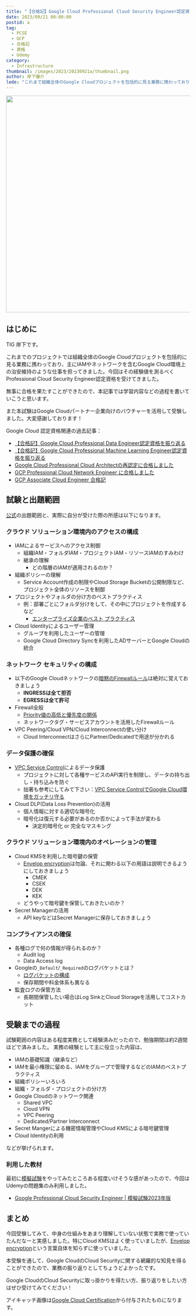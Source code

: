 ```yaml
---
title: "【合格記】Google Cloud Professional Cloud Security Engineer認定資格を振り返る"
date: 2023/09/21 00:00:00
postid: a
tag:
  - PCSE
  - GCP
  - 合格記
  - 資格
  - Udemy
category:
  - Infrastructure
thumbnail: /images/2023/20230921a/thumbnail.png
author: 岸下優介
lede: "これまで組織全体のGoogle Cloudプロジェクトを包括的に見る業務に携わっており、主にIAMやネットワークを含むGoogle Cloud環境上の治安維持のような仕事を担ってきました。今回はその経験値を測るべくProfessional Cloud Security Engineer認定資格を受けてきました。"
---
```

<img src="/images/2023/20230921a/image.png" alt="" width="611" height="593" loading="lazy">

## はじめに

TIG 岸下です。

これまでのプロジェクトでは組織全体のGoogle Cloudプロジェクトを包括的に見る業務に携わっており、主にIAMやネットワークを含むGoogle Cloud環境上の治安維持のような仕事を担ってきました。今回はその経験値を測るべくProfessional Cloud Security Engineer認定資格を受けてきました。

無事に合格を果たすことができたので、本記事では学習内容などの過程を書いていこうと思います。

また本試験はGoogle Cloudパートナー企業向けのバウチャーを活用して受験しました。大変感謝しております！

Google Cloud 認定資格関連の過去記事：

- [【合格記】Google Cloud Professional Data Engineer認定資格を振り返る](/articles/20211013a/)
- [【合格記】Google Cloud Professional Machine Learning Engineer認定資格を振り返る](/articles/20220930a/)
- [Google Cloud Professional Cloud Architectの再認定に合格しました](/articles/20220411a/)
- [GCP Professional Cloud Network Engineer に合格しました](/articles/20200902/)
- [GCP Associate Cloud Engineer 合格記](/articles/20210625a/)

## 試験と出題範囲

[公式](https://cloud.google.com/learn/certification/cloud-security-engineer?hl=ja)の出題範囲と、実際に自分が受けた際の所感は以下になります。

### クラウド ソリューション環境内のアクセスの構成

- IAMによるサービスへのアクセス制御
  - 組織IAM・フォルダIAM・プロジェクトIAM・リソースIAMのすみわけ
  - 継承の理解
    - どの階層のIAMが適用されるのか？
- 組織ポリシーの理解
  - Service Account作成の制限やCloud Storage Bucketの公開制限など、プロジェクト全体のリソースを制御
- プロジェクトやフォルダの分け方のベストプラクティス
  - 例：部署ごとにフォルダ分けをして、その中にプロジェクトを作成するなど
    - [エンタープライズ企業のベスト プラクティス](https://cloud.google.com/docs/enterprise/best-practices-for-enterprise-organizations?hl=ja)
- Cloud Identityによるユーザー管理
  - グループを利用したユーザーの管理
  - Google Cloud Directory Syncを利用したADサーバーとGoogle Cloudの統合

### ネットワーク セキュリティの構成

- 以下のGoogle Cloudネットワークの[暗黙のFirewallルール](https://cloud.google.com/firewall/docs/firewalls?hl=ja#default_firewall_rules)は絶対に覚えておきましょう
  - **INGRESSは全て拒否**
  - **EGRESSは全て許可**
- Firewall全般
  - [Priority値の高低と優先度の関係](https://cloud.google.com/firewall/docs/firewalls?hl=ja#priority_order_for_firewall_rules)
  - ネットワークタグ・サービスアカウントを活用したFirewallルール
- VPC Peering/Cloud VPN/Cloud Interconnectの使い分け
  - Cloud InterconnectはさらにPartner/Dedicatedで用途が分かれる

### データ保護の確保

- [VPC Service Control](https://cloud.google.com/vpc-service-controls/docs/overview?hl=ja)によるデータ保護
  - プロジェクトに対して各種サービスのAPI実行を制限し、データの持ち出し・持ち込みを防ぐ
  - 拙著も参考にしてみて下さい：[VPC Service ControlでGoogle Cloud環境をガッチリ守る](https://future-architect.github.io/articles/20230119a/)
- Cloud DLP(Data Loss Prevention)の活用
  - 個人情報に対する適切な暗号化
  - 暗号化は復元する必要があるのか否かによって手法が変わる
    - 決定的暗号化 or 完全なマスキング

### クラウド ソリューション環境内のオペレーションの管理

- Cloud KMSを利用した暗号鍵の保管
  - [Envelop encryption](https://cloud.google.com/kms/docs/envelope-encryption?hl=ja)は勿論、それに関わる以下の用語は説明できるようにしておきましょう
    - CMEK
    - CSEK
    - DEK
    - KEK
  - どうやって暗号鍵を保管しておきたいのか？
- Secret Managerの活用
  - API keyなどはSecret Managerに保存しておきましょう

### コンプライアンスの確保

- 各種ログで何の情報が得られるのか？
  - Audit log
  - Data Access log
- Googleの`_Default`/`_Required`のログバケットとは？
  - [ログバケットの構成](https://cloud.google.com/logging/docs/buckets?hl=ja)
  - 保存期間や料金体系も異なる
- 監査ログの保管方法
  - 長期間保管したい場合はLog SinkとCloud Storageを活用してコストカット

## 受験までの過程

試験範囲の内容はある程度実務として経験済みだったので、勉強期間は約2週間ほどで済みました。
実務の経験として主に役立った内容は、

- IAMの基礎知識（継承など）
- IAMを最小権限に留める、IAMをグループで管理するなどのIAMのベストプラクティス
- 組織ポリシーいろいろ
- 組織・フォルダ・プロジェクトの分け方
- Google Cloudのネットワーク関連
  - Shared VPC
  - Cloud VPN
  - VPC Peering
  - Dedicated/Partner Interconnect
- Secret Mangerによる機密情報管理やCloud KMSによる暗号鍵管理
- Cloud Identityの利用

などが挙げられます。

### 利用した教材

最初に[模擬試験](https://docs.google.com/forms/d/e/1FAIpQLSf4ADmZr8WnDZjIK6dWvRTel2VmsP0fJtONy6UOFjWZHe-MpQ/viewform?hl=ja)をやってみたところある程度いけそうな感があったので、今回はUdemyの問題集のみ利用しました。

- [Google Professional Cloud Security Engineer | 模擬試験2023年版](https://www.udemy.com/course/google-professional-cloud-security-engineer-jp/learn/quiz/5813440/results?expanded=1040233892#reviews)

## まとめ

今回受験してみて、中身の仕組みをあまり理解していない状態で実務で使っていたんだなーと実感しました。特にCloud KMSはよく使っていましたが、[Envelop encryption](https://cloud.google.com/kms/docs/envelope-encryption?hl=ja)という言葉自体を知らずに使っていました。

本受験を通して、Google CloudのCloud Securityに関する網羅的な知見を得ることができたので、業務の振り返りとしてちょうどよかったです。

Google CloudのCloud Securityに取っ掛かりを得たい方、振り返りをしたい方はぜひ受けてみてください！

アイキャッチ画像は[Google Cloud Certification](https://cloud.google.com/learn/certification?hl=ja)から付与されたものになります。
